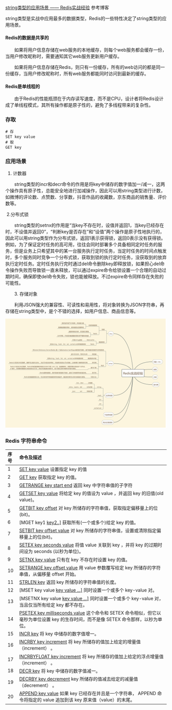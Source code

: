 [string类型的应用场景 —— Redis实战经验](https://www.cnblogs.com/pangzizhe/p/10655248.html)  参考博客

string类型是实战中应用最多的数据类型，Redis的一些特性决定了string类型的应用场景。

#### Redis的数据是共享的

　　如果将用户信息存储在web服务的本地缓存，则每个web服务都会缓存一份，当用户修改昵称时，需要通知其它web服务更新用户缓存。

　　如果将用户信息存储在Redis，则只有一份缓存，所有的web访问的都是同一份缓存，当用户修改昵称时，所有web服务都能同时访问到最新的缓存。

#### Redis是单线程的

　　由于Redis的性能瓶颈在于内存读写速度，而不是CPU，设计者将Redis设计成了单线程模式，其所有操作都是原子性的，避免了多线程带来的复杂性。

###  存取

```
# 存
SET key value
# 取
GET key
```

### 应用场景

1. 计数器

　　string类型的incr和decr命令的作用是将key中储存的数字值加一/减一，这两个操作具有原子性，总能安全地进行加减操作，因此可以用string类型进行计数，如微博的评论数、点赞数、分享数，抖音作品的收藏数，京东商品的销售量、评价数等。

​			2.分布式锁

　　string类型的setnx的作用是“当key不存在时，设值并返回1，当key已经存在时，不设值并返回0”，“判断key是否存在”和“设值”两个操作是原子性地执行的，因此可以用string类型作为分布式锁，返回1表示获得锁，返回0表示没有获得锁。例如，为了保证定时任务的高可用，往往会同时部署多个具备相同定时任务的服务，但是业务上只希望其中的某一台服务执行定时任务，当定时任务的时间点触发时，多个服务同时竞争一个分布式锁，获取到锁的执行定时任务，没获取到的放弃执行定时任务。定时任务执行完时通过del命令删除key即释放锁，如果担心del命令操作失败而导致锁一直未释放，可以通过expire命令给锁设置一个合理的自动过期时间，确保即使del命令失败，锁也能被释放。不过expire命令同样存在失败的可能性。

　　3. 存储对象

　　利用JSON强大的兼容性、可读性和易用性，将对象转换为JSON字符串，再存储在string类型中，是个不错的选择，如用户信息、商品信息等。 

<img src="../img/38.png"> 

### Redis 字符串命令

| 序号 | 命令及描述                                                   |
| :--- | :----------------------------------------------------------- |
| 1    | [SET key value](https://www.runoob.com/redis/strings-set.html) 设置指定 key 的值 |
| 2    | [GET key](https://www.runoob.com/redis/strings-get.html) 获取指定 key 的值。 |
| 3    | [GETRANGE key start end](https://www.runoob.com/redis/strings-getrange.html) 返回 key 中字符串值的子字符 |
| 4    | [GETSET key value](https://www.runoob.com/redis/strings-getset.html) 将给定 key 的值设为 value ，并返回 key 的旧值(old value)。 |
| 5    | [GETBIT key offset](https://www.runoob.com/redis/strings-getbit.html) 对 key 所储存的字符串值，获取指定偏移量上的位(bit)。 |
| 6    | [MGET key1 [key2..\]](https://www.runoob.com/redis/strings-mget.html) 获取所有(一个或多个)给定 key 的值。 |
| 7    | [SETBIT key offset value](https://www.runoob.com/redis/strings-setbit.html) 对 key 所储存的字符串值，设置或清除指定偏移量上的位(bit)。 |
| 8    | [SETEX key seconds value](https://www.runoob.com/redis/strings-setex.html) 将值 value 关联到 key ，并将 key 的过期时间设为 seconds (以秒为单位)。 |
| 9    | [SETNX key value](https://www.runoob.com/redis/strings-setnx.html) 只有在 key 不存在时设置 key 的值。 |
| 10   | [SETRANGE key offset value](https://www.runoob.com/redis/strings-setrange.html) 用 value 参数覆写给定 key 所储存的字符串值，从偏移量 offset 开始。 |
| 11   | [STRLEN key](https://www.runoob.com/redis/strings-strlen.html) 返回 key 所储存的字符串值的长度。 |
| 12   | [MSET key value [key value ...\]](https://www.runoob.com/redis/strings-mset.html) 同时设置一个或多个 key-value 对。 |
| 13   | [MSETNX key value [key value ...\]](https://www.runoob.com/redis/strings-msetnx.html) 同时设置一个或多个 key-value 对，当且仅当所有给定 key 都不存在。 |
| 14   | [PSETEX key milliseconds value](https://www.runoob.com/redis/strings-psetex.html) 这个命令和 SETEX 命令相似，但它以毫秒为单位设置 key 的生存时间，而不是像 SETEX 命令那样，以秒为单位。 |
| 15   | [INCR key](https://www.runoob.com/redis/strings-incr.html) 将 key 中储存的数字值增一。 |
| 16   | [INCRBY key increment](https://www.runoob.com/redis/strings-incrby.html) 将 key 所储存的值加上给定的增量值（increment） 。 |
| 17   | [INCRBYFLOAT key increment](https://www.runoob.com/redis/strings-incrbyfloat.html) 将 key 所储存的值加上给定的浮点增量值（increment） 。 |
| 18   | [DECR key](https://www.runoob.com/redis/strings-decr.html) 将 key 中储存的数字值减一。 |
| 19   | [DECRBY key decrement](https://www.runoob.com/redis/strings-decrby.html) key 所储存的值减去给定的减量值（decrement） 。 |
| 20   | [APPEND key value](https://www.runoob.com/redis/strings-append.html) 如果 key 已经存在并且是一个字符串， APPEND 命令将指定的 value 追加到该 key 原来值（value）的末尾。 |